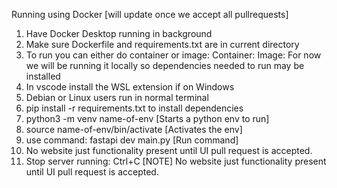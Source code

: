 Running using Docker [will update once we accept all pullrequests]
1. Have Docker Desktop running in background
2. Make sure Dockerfile and requirements.txt are in current directory
3. To run you can either do container or image:
   Container:
   Image:
For now we will be running it locally so dependencies needed to run may be installed
1. In vscode install the WSL extension if on Windows 
2. Debian or Linux users run in normal terminal
3. pip install -r requirements.txt to install dependencies
4. python3 -m venv name-of-env      [Starts a python env to run]
5. source name-of-env/bin/activate  [Activates the env]
6. use command: fastapi dev main.py [Run command]
7. No website just functionality present until UI pull request is accepted.
8. Stop server running: Ctrl+C
[NOTE] No website just functionality present until UI pull request is accepted.
